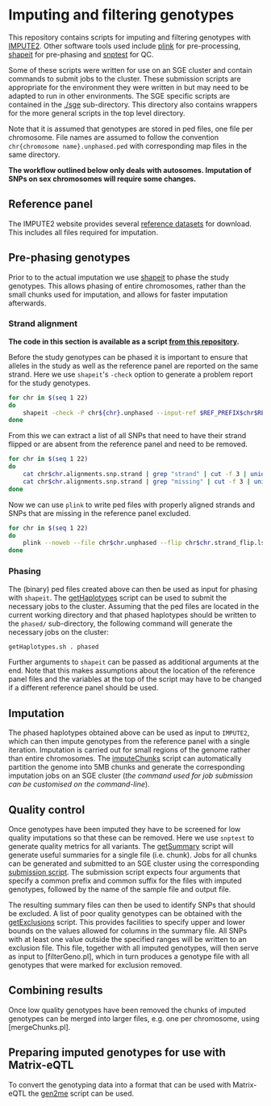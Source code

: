 # Imputing and filtering genotypes
This repository contains scripts for imputing and filtering genotypes with 
[IMPUTE2](http://mathgen.stats.ox.ac.uk/impute/impute_v2.html). Other software tools 
used include [plink](http://pngu.mgh.harvard.edu/~purcell/plink/) for pre-processing,
[shapeit](http://www.shapeit.fr/) for pre-phasing and 
[snptest](https://mathgen.stats.ox.ac.uk/genetics_software/snptest/snptest.html) for QC.

Some of these scripts were written for use on an SGE cluster and contain commands to
submit jobs to the cluster. These submission scripts are appropriate for the environment
they were written in but may need to be adapted to run in other environments.
The SGE specific scripts are contained in the [./sge](sge) sub-directory. This directory
also contains wrappers for the more general scripts in the top level directory. 

Note that it is assumed that genotypes are stored in ped files, one file per chromosome. 
File names are assumed to follow the convention `chr{chromosome name}.unphased.ped` 
with corresponding map files in the same directory.

**The workflow outlined below only deals with autosomes. 
Imputation of SNPs on sex chromosomes will require some changes.**

## Reference panel
The IMPUTE2 website provides several 
[reference datasets](http://mathgen.stats.ox.ac.uk/impute/impute_v2.html#reference) 
for download. This includes all files required for imputation.

## Pre-phasing genotypes
Prior to to the actual imputation we use [shapeit](http://www.shapeit.fr/) to phase 
the study genotypes. This allows phasing of entire chromosomes, 
rather than the small chunks used for imputation, and allows for faster 
imputation afterwards.

### Strand alignment
**The code in this section is available as a script [from this repository](alignStrand.sh).**

Before the study genotypes can be phased it is important to ensure that alleles 
in the study as well as the reference panel are reported on the same strand. 
Here we use `shapeit`'s `-check` option to generate a problem report for the study genotypes.

```sh
for chr in $(seq 1 22)
do 
	shapeit -check -P chr${chr}.unphased --input-ref $REF_PREFIX$chr$REF_SUFFIX.hap.gz $REF_PREFIX$chr$REF_SUFFIX.legend.gz  $REF_PREFIX.sample --output-log chr${chr}.alignments
done
```

From this we can extract a list of all SNPs that need to have their strand flipped or
are absent from the reference panel and need to be removed.

```sh
for chr in $(seq 1 22)
do
	cat chr$chr.alignments.snp.strand | grep "strand" | cut -f 3 | uniq > chr$chr.strand_flip.lst
	cat chr$chr.alignments.snp.strand | grep "missing" | cut -f 3 | uniq > chr$chr.missing.lst
done
```

Now we can use `plink` to write ped files with properly aligned strands and SNPs 
that are missing in the reference panel excluded.
```sh
for chr in $(seq 1 22)
do
	plink --noweb --file chr$chr.unphased --flip chr$chr.strand_flip.lst --exclude chr$chr.missing.lst --recode --out chr$chr.unphased.aligned --make-bed
done
```

### Phasing
The (binary) ped files created above can then be used as input for phasing with `shapeit`. 
The [getHaplotypes](sge/getHaplotypes.sh) script can be used to submit the necessary 
jobs to the cluster. Assuming that the ped files are located in the current working 
directory and that phased haplotypes should be written to the `phased/` 
sub-directory, the following command will generate the necessary jobs on the cluster:

```sh
getHaplotypes.sh . phased
```
Further arguments to `shapeit` can be passed as additional arguments at the end. 
Note that this makes assumptions about the location of the reference panel files 
and the variables at the top of the script may have to be changed if a different 
reference panel should be used. 

## Imputation
The phased haplotypes obtained above can be used as input to `IMPUTE2`, 
which can then impute genotypes from the reference panel with a single iteration. 
Imputation is carried out for small regions of the genome rather than entire chromosomes. 
The [imputeChunks](sge/imputeChunks.pl) script can automatically partition the 
genome into 5MB chunks and generate the corresponding imputation jobs on an SGE cluster
(*the command used for job submission can be customised on the command-line*).

## Quality control
Once genotypes have been imputed they have to be screened for low quality imputations
so that these can be removed. Here we use `snptest` to generate quality metrics for
all variants. The [getSummary](getSummary.sh) script will generate useful summaries
for a single file (i.e. chunk). Jobs for all chunks can be generated and submitted to
an SGE cluster using the corresponding [submission script](sge/submit_summary.sh).
The submission script expects four arguments that specify a common prefix and common suffix
for the files with imputed genotypes, followed by the name of the sample file and 
output file.

The resulting summary files can then be used to identify SNPs that should be excluded.
A list of poor quality genotypes can be obtained with the [getExclusions](getExclusions.pl)
script. This provides facilities to specify upper and lower bounds on the values allowed
for columns in the summary file. All SNPs with at least one value outside the specified ranges 
will be written to an exclusion file. This file, together with all imputed genotypes, 
will then serve as input to [filterGeno.pl], which in turn produces
a genotype file with all genotypes that were marked for exclusion removed.

## Combining results
Once low quality genotypes have been removed the chunks of imputed genotypes can be merged
into larger files, e.g. one per chromosome, using [mergeChunks.pl].

## Preparing imputed genotypes for use with Matrix-eQTL
To convert the genotyping data into a format that can be used with Matrix-eQTL the 
[gen2me](jknightlab/genotype-tools/gen2me.pl) script can be used.
